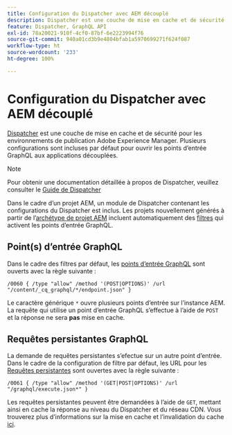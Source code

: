 ```yaml
---
title: Configuration du Dispatcher avec AEM découplé
description: Dispatcher est une couche de mise en cache et de sécurité pour les environnements de publication Adobe Experience Manager. Plusieurs configurations sont utilisées pour ouvrir les points d’entrée GraphQL aux applications découplées.
feature: Dispatcher, GraphQL API
exl-id: 78a20021-910f-4cf0-87bf-6e2223994f76
source-git-commit: 940a01cd3b9e4804bfab1a5970699271f624f087
workflow-type: ht
source-wordcount: '233'
ht-degree: 100%

---
```


# Configuration du Dispatcher avec AEM découplé

[Dispatcher](https://experienceleague.adobe.com/docs/experience-manager-dispatcher/using/dispatcher.html?lang=fr) est une couche de mise en cache et de sécurité pour les environnements de publication Adobe Experience Manager. Plusieurs configurations sont incluses par défaut pour ouvrir les points d’entrée GraphQL aux applications découplées.

>[!NOTE]
>
>Pour obtenir une documentation détaillée à propos de Dispatcher, veuillez consulter le [Guide de Dispatcher](https://experienceleague.adobe.com/docs/experience-manager-dispatcher/using/dispatcher.html?lang=fr)

Dans le cadre d’un projet AEM, un module de Dispatcher contenant les configurations du Dispatcher est inclus. Les projets nouvellement générés à partir de l’[archétype de projet AEM](https://github.com/adobe/aem-project-archetype) incluent automatiquement des [filtres](https://experienceleague.adobe.com/docs/experience-manager-dispatcher/using/configuring/dispatcher-configuration.html?lang=fr#defining-a-filter) qui activent les points d’entrée GraphQL.

## Point(s) d’entrée GraphQL

Dans le cadre des filtres par défaut, les [points d’entrée GraphQL](/help/headless/graphql-api/graphql-endpoint.md) sont ouverts avec la règle suivante :

```
/0060 { /type "allow" /method '(POST|OPTIONS)' /url "/content/_cq_graphql/*/endpoint.json" }
```

Le caractère générique `*` ouvre plusieurs points d’entrée sur l’instance AEM. La requête qui utilise un point d’entrée GraphQL s’effectue à l’aide de `POST` et la réponse ne sera **pas** mise en cache.

## Requêtes persistantes GraphQL

La demande de requêtes persistantes s’efectue sur un autre point d’entrée. Dans le cadre de la configuration de filtre par défaut, les URL pour les [Requêtes persistantes](/help/headless/graphql-api/persisted-queries.md) sont ouvertes avec la règle suivante :

```
/0061 { /type "allow" /method '(GET|POST|OPTIONS)' /url "/graphql/execute.json*" }
```

Les requêtes persistantes peuvent être demandées à l’aide de `GET`, mettant ainsi en cache la réponse au niveau du Dispatcher et du réseau CDN. Vous trouverez plus d’informations sur la mise en cache et l’invalidation du cache [ici](/help/implementing/dispatcher/caching.md).
